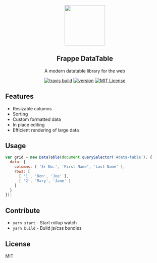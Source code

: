 <div align="center">
    <img src="https://github.com/frappe/design/blob/master/logos/data-table-logo.svg" height="128">
    <h2>Frappe DataTable</h2>
    <p align="center">
    <p>
    A modern datatable library for the web
    </p>

[![travis build](https://api.travis-ci.com/frappe/datatable.svg?branch=master)](https://travis-ci.org/frappe/datatable)
[![version](https://img.shields.io/npm/v/frappe-datatable.svg)](http://npm.im/frappe-datatable)
[![MIT License](https://img.shields.io/github/license/frappe/datatable.svg)](http://opensource.org/licenses/MIT)

</div>

## Features

* Resizable columns
* Sorting
* Custom formatted data
* In place editing
* Efficient rendering of large data

## Usage

```js
var grid = new DataTable(document.querySelector('#data-table'), {
  data: {
    columns: [ 'Sr No.', 'First Name', 'Last Name' ],
    rows: [
      [ '1', 'Don', 'Joe' ],
      [ '2', 'Mary', 'Jane' ]
    ]
  }
});
```

## Contribute

* `yarn start` - Start rollup watch
* `yarn build` - Build js/css bundles

## License

MIT
